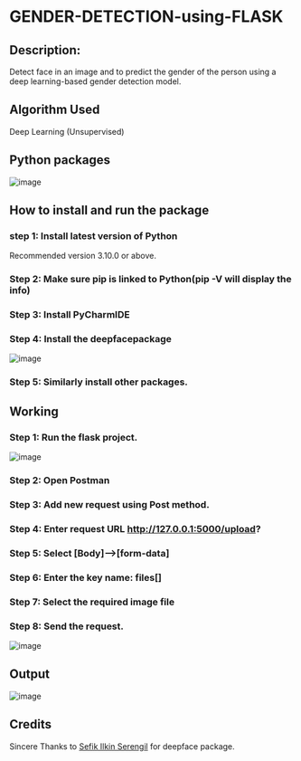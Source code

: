 # GENDER-DETECTION-using-FLASK
## Description:
Detect face in an image and to predict the gender of the person using a deep learning-based gender detection model.
## Algorithm Used
Deep Learning (Unsupervised)
## Python packages 
![image](https://user-images.githubusercontent.com/80459102/193560435-ed3ff6d6-d78e-4c78-8f99-73eb95759568.png)
## How to install and run the package
### step 1: Install latest version of Python
Recommended version 3.10.0 or above.
### Step 2: Make sure pip is linked to Python(pip -V will display the info)
### Step 3: Install PyCharmIDE
### Step 4: Install the deepfacepackage
![image](https://user-images.githubusercontent.com/80459102/193560518-efc317e4-7237-4c0b-b102-f74a5187aef9.png)
### Step 5: Similarly install other packages.
## Working
### Step 1: Run the flask project. 
![image](https://user-images.githubusercontent.com/80459102/193560592-af23eeb9-41fa-4d51-af7d-3f1cf0388426.png)
### Step 2: Open Postman
### Step 3: Add new request using Post method.
### Step 4: Enter request URL http://127.0.0.1:5000/upload?
### Step 5: Select [Body]-->[form-data]
### Step 6: Enter the key name: files[] 
### Step 7: Select the required image file 
### Step 8: Send the request. 
![image](https://user-images.githubusercontent.com/80459102/193560660-831cf698-4a7b-4f95-ba26-5aeac7c6fcc0.png)
## Output 
![image](https://user-images.githubusercontent.com/80459102/193560703-2b639b5b-9c00-44b8-8bda-925e5e7f3259.png)
## Credits
Sincere Thanks to [Sefik Ilkin Serengil](https://github.com/serengil) for deepface package.
